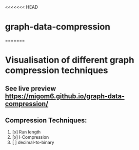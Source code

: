 <<<<<<< HEAD
# graph-data-compression
=======
# Visualisation of different graph compression techniques  
## See live preview  https://migom6.github.io/graph-data-compression/

## Compression Techniques: </br>
1. [x] Run length
2. [x] I-Compression
3. [ ] decimal-to-binary


